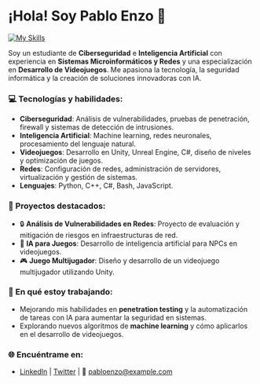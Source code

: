 # ¡Hola! Soy Pablo Enzo 👋

[![My Skills](https://skillicons.dev/icons?i=linux,kali,py,bots)](https://skillicons.dev)

Soy un estudiante de **Ciberseguridad** e **Inteligencia Artificial** con experiencia en **Sistemas Microinformáticos y Redes** y una especialización en **Desarrollo de Videojuegos**. Me apasiona la tecnología, la seguridad informática y la creación de soluciones innovadoras con IA.

### 💻 Tecnologías y habilidades:
- **Ciberseguridad**: Análisis de vulnerabilidades, pruebas de penetración, firewall y sistemas de detección de intrusiones.
- **Inteligencia Artificial**: Machine learning, redes neuronales, procesamiento del lenguaje natural.
- **Videojuegos**: Desarrollo en Unity, Unreal Engine, C#, diseño de niveles y optimización de juegos.
- **Redes**: Configuración de redes, administración de servidores, virtualización y gestión de sistemas.
- **Lenguajes**: Python, C++, C#, Bash, JavaScript.

### 🚀 Proyectos destacados:
- 🔒 **Análisis de Vulnerabilidades en Redes**: Proyecto de evaluación y mitigación de riesgos en infraestructuras de red.
- 🤖 **IA para Juegos**: Desarrollo de inteligencia artificial para NPCs en videojuegos.
- 🎮 **Juego Multijugador**: Diseño y desarrollo de un videojuego multijugador utilizando Unity.

### 🎯 En qué estoy trabajando:
- Mejorando mis habilidades en **penetration testing** y la automatización de tareas con IA para aumentar la seguridad en sistemas.
- Explorando nuevos algoritmos de **machine learning** y cómo aplicarlos en el desarrollo de videojuegos.

### 🌐 Encuéntrame en:
- [LinkedIn](https://www.linkedin.com) | [Twitter](https://twitter.com) | 📧 pabloenzo@example.com
